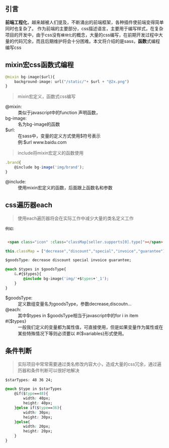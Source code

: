 
## 引言

**前端工程化**，越来越被人们提及，不断涌出的前端框架，各种插件使前端变得简单同时也复杂了。
作为前端的主要部分，css描述语言，主要用于编写样式，在复杂项目的开发中，由于css没有``模块化``的概念，大量的css编写，在前期开发过程中大量的代码冗余，而且后期维护将会十分困难。本文将介绍的是sass，**函数**式编程编写css


## mixin宏css函数式编程

```python
@mixin bg-image($url){
    background-image: url("/static/"+ $url + "@2x.png")
}
```

> mixin宏定义，函数式css编写

<dl>
    <dt>@mixin:</dt>
    <dd> 类似于javascript中的function 声明函数，</dd>
    <dt>bg-image:</dt>
    <dd>名为bg-image的函数</dd>
    <dt>$url:</dt>
    <dd>
        在sass中，变量的定义方式使用$符号表示<br/>例:$url www.baidu.com
    </dd>
</dl>

> include将mixin宏定义的函数使用

```javascript
.brand{
    @include bg-image('img/brand');
}
```

<dl>
    <dt>@include:</dt>
    <dd>使用mixin宏定义的函数，后面跟上函数名和参数</dd>
</dl>

## css遍历器each

> 使用each遍历器将会在实际工作中减少大量的类名定义工作

``例如``:

```html

 <span class="icon" :class="classMap[seller.supports[0].type]"></span>
```

```javascript
this.classMap = ["decrease","discount","special","invoice","guarantee"]
```

```css
$goodsType: decrease discount special invoice guarantee;

@each $types in $goodsType{
    &.#{$types}{
        @include bg-image('img/'+$types+'_1');
    }
}
```


<dl>
    <dt>$goodsType:</dt>
    <dd>定义数组变量名为goodsType，参数decrease,discoutn...</dd>
    <dt>@each:</dt>
    <dd>其中$types in $goodsType相当于javascript中的for i in item</dd>
    <dt>#{$types}</dt>
    <dd>一般我们定义的变量都为属性值，可直接使用，但是如果变量作为属性或在某些特殊情况下等则必须要以 #{$variables}形式使用。</dd>
</dl>

## 条件判断

> 实际项目中常常需要通过类名修改内容大小，造成大量的css冗余，通过遍历器和条件判断可以很好地解决

```css
$starTypes: 48 36 24;

@each $type in $starTypes
    @if($type==48){
        width: 40px;
        height: 40px;
    }@else if($type==36){
        width: 30px;
        height: 30px;
    }@else{
        width: 20px;
        height: 20px;
    }
}
```